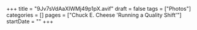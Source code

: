 +++
title = "9Jv7sVdAaXlWMj49p1pX.avif"
draft = false
tags = ["Photos"]
categories = []
pages = ["Chuck E. Cheese 'Running a Quality Shift'"]
startDate = ""
+++
